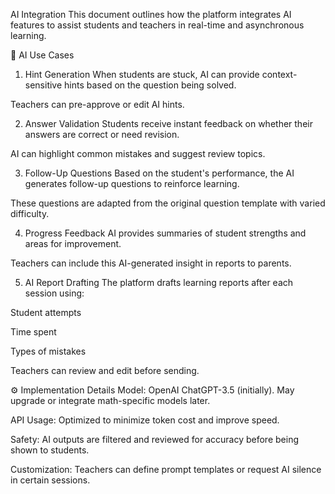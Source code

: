 AI Integration
This document outlines how the platform integrates AI features to assist students and teachers in real-time and asynchronous learning.

🤖 AI Use Cases
1. Hint Generation
When students are stuck, AI can provide context-sensitive hints based on the question being solved.

Teachers can pre-approve or edit AI hints.

2. Answer Validation
Students receive instant feedback on whether their answers are correct or need revision.

AI can highlight common mistakes and suggest review topics.

3. Follow-Up Questions
Based on the student's performance, the AI generates follow-up questions to reinforce learning.

These questions are adapted from the original question template with varied difficulty.

4. Progress Feedback
AI provides summaries of student strengths and areas for improvement.

Teachers can include this AI-generated insight in reports to parents.

5. AI Report Drafting
The platform drafts learning reports after each session using:

Student attempts

Time spent

Types of mistakes

Teachers can review and edit before sending.

⚙️ Implementation Details
Model: OpenAI ChatGPT-3.5 (initially). May upgrade or integrate math-specific models later.

API Usage: Optimized to minimize token cost and improve speed.

Safety: AI outputs are filtered and reviewed for accuracy before being shown to students.

Customization: Teachers can define prompt templates or request AI silence in certain sessions.
